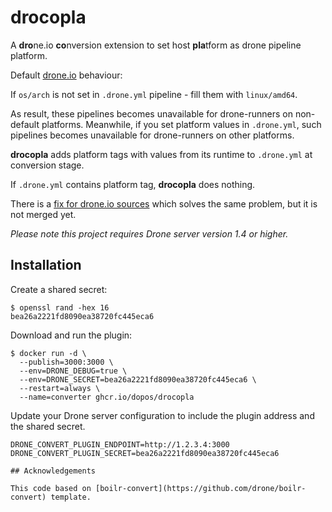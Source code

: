 # drocopla

A **dro**ne.io **co**nversion extension to set host **pla**tform as drone pipeline platform. 

Default [drone.io](https://drone.io) behaviour:

If `os/arch` is not set in `.drone.yml` pipeline - fill them with `linux/amd64`.

As result, these pipelines becomes unavailable for drone-runners on non-default platforms.
Meanwhile, if you set platform values in `.drone.yml`, such pipelines becomes unavailable for drone-runners on other platforms.

**drocopla** adds platform tags with values from its runtime to `.drone.yml` at conversion stage.

If `.drone.yml` contains platform tag, **drocopla** does nothing.

There is a [fix for drone.io sources](https://github.com/LeKovr/drone/commit/886f18f8ad368e4b7c8882d70f709f9535bd277f) which solves the same problem, but it is not merged yet.

_Please note this project requires Drone server version 1.4 or higher._

## Installation

Create a shared secret:

```console
$ openssl rand -hex 16
bea26a2221fd8090ea38720fc445eca6
```

Download and run the plugin:

```console
$ docker run -d \
  --publish=3000:3000 \
  --env=DRONE_DEBUG=true \
  --env=DRONE_SECRET=bea26a2221fd8090ea38720fc445eca6 \
  --restart=always \
  --name=converter ghcr.io/dopos/drocopla
```

Update your Drone server configuration to include the plugin address and the shared secret.

```text
DRONE_CONVERT_PLUGIN_ENDPOINT=http://1.2.3.4:3000
DRONE_CONVERT_PLUGIN_SECRET=bea26a2221fd8090ea38720fc445eca6

## Acknowledgements

This code based on [boilr-convert](https://github.com/drone/boilr-convert) template.
